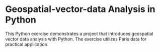 # Geospatial-vector-data Analysis in Python
This Python exercise demonstrates a project that introduces geospatial vector data analysis with Python. The exercise utilizes Paris data for practical application.
